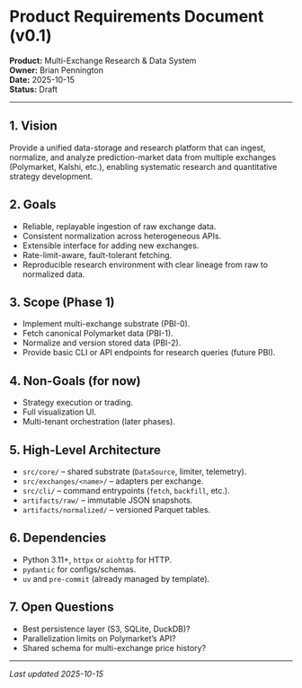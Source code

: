 # Product Requirements Document (v0.1)
**Product:** Multi-Exchange Research & Data System  
**Owner:** Brian Pennington  
**Date:** 2025-10-15  
**Status:** Draft

---

## 1. Vision
Provide a unified data-storage and research platform that can ingest, normalize, and analyze prediction-market data from multiple exchanges (Polymarket, Kalshi, etc.), enabling systematic research and quantitative strategy development.

## 2. Goals
- Reliable, replayable ingestion of raw exchange data.
- Consistent normalization across heterogeneous APIs.
- Extensible interface for adding new exchanges.
- Rate-limit-aware, fault-tolerant fetching.
- Reproducible research environment with clear lineage from raw to normalized data.

## 3. Scope (Phase 1)
- Implement multi-exchange substrate (PBI-0).
- Fetch canonical Polymarket data (PBI-1).
- Normalize and version stored data (PBI-2).
- Provide basic CLI or API endpoints for research queries (future PBI).

## 4. Non-Goals (for now)
- Strategy execution or trading.
- Full visualization UI.
- Multi-tenant orchestration (later phases).

## 5. High-Level Architecture
- `src/core/` – shared substrate (`DataSource`, limiter, telemetry).  
- `src/exchanges/<name>/` – adapters per exchange.  
- `src/cli/` – command entrypoints (`fetch`, `backfill`, etc.).  
- `artifacts/raw/` – immutable JSON snapshots.  
- `artifacts/normalized/` – versioned Parquet tables.  

## 6. Dependencies
- Python 3.11+, `httpx` or `aiohttp` for HTTP.
- `pydantic` for configs/schemas.
- `uv` and `pre-commit` (already managed by template).

## 7. Open Questions
- Best persistence layer (S3, SQLite, DuckDB)?  
- Parallelization limits on Polymarket’s API?  
- Shared schema for multi-exchange price history?

---

_Last updated 2025-10-15_

